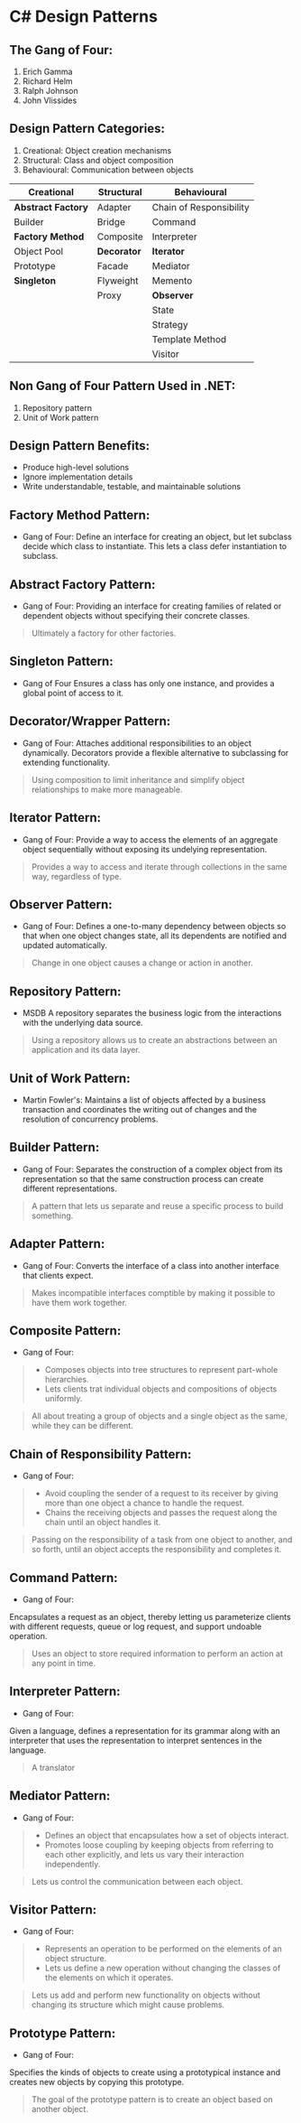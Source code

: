 # C# Design Patterns

## The Gang of Four:
1. Erich Gamma
2. Richard Helm
3. Ralph Johnson
4. John Vlissides

## Design Pattern Categories:
1. Creational: Object creation mechanisms
2. Structural: Class and object composition
3. Behavioural: Communication between objects

| Creational | Structural | Behavioural |
|------------|------------|-------------|
| **Abstract Factory**  | Adapter | Chain of Responsibility |
| Builder | Bridge | Command |
| **Factory Method** | Composite | Interpreter |
| Object Pool | **Decorator** | **Iterator** |
| Prototype | Facade | Mediator |
| **Singleton** | Flyweight | Memento |
|| Proxy | **Observer** |
||| State |
||| Strategy |
||| Template Method |
||| Visitor |

## Non Gang of Four Pattern Used in .NET:
1. Repository pattern
2. Unit of Work pattern

## Design Pattern Benefits:
* Produce high-level solutions
* Ignore implementation details
* Write understandable, testable, and maintainable solutions

## Factory Method Pattern:
* Gang of Four:
Define an interface for creating an object, but let subclass decide which class to instantiate. This lets a class defer instantiation to subclass.

## Abstract Factory Pattern:
* Gang of Four:
Providing an interface for creating families of related or dependent objects without specifying their concrete classes.
> Ultimately a factory for other factories.

## Singleton Pattern:
* Gang of Four
Ensures a class has only one instance, and provides a global point of access to it.

## Decorator/Wrapper Pattern:
* Gang of Four:
Attaches additional responsibilities to an object dynamically. Decorators provide a flexible alternative to subclassing for extending functionality.

> Using composition to limit inheritance and simplify object relationships to make more manageable.

## Iterator Pattern:
* Gang of Four:
Provide a way to access the elements of an aggregate object sequentially without exposing its undelying representation.

> Provides a way to access and iterate through collections in the same way, regardless of type.

## Observer Pattern:
* Gang of Four:
Defines a one-to-many dependency between objects so that when one object changes state, all its dependents are notified and updated automatically.

> Change in one object causes a change or action in another.

## Repository Pattern:
* MSDB
A repository separates the business logic from the interactions with the underlying data source.

> Using a repository allows us to create an abstractions between an application and its data layer.

## Unit of Work Pattern:
* Martin Fowler's:
Maintains a list of objects affected by a business transaction and coordinates the writing out of changes and the resolution of concurrency problems.

## Builder Pattern:
* Gang of Four:
Separates the construction of a complex object from its representation so that the same construction process can create different representations.

> A pattern that lets us separate and reuse a specific process to build something.

## Adapter Pattern:
* Gang of Four:
Converts the interface of a class into another interface that clients expect.

> Makes incompatible interfaces comptible by making it possible to have them work together.

## Composite Pattern:
* Gang of Four:
> - Composes objects into tree structures to represent part-whole hierarchies.
> - Lets clients trat individual objects and compositions of objects uniformly.

> All about treating a group of objects and a single object as the same, while they can be different.

## Chain of Responsibility Pattern:
* Gang of Four:
> - Avoid coupling the sender of a request to its receiver by giving more than one object a chance to handle the request.
> - Chains the receiving objects and passes the request along the chain until an object handles it.

> Passing on the responsibility of a task from one object to another, and so forth, until an object accepts the responsibility and completes it.

## Command Pattern:
* Gang of Four:

Encapsulates a request as an object, thereby letting us parameterize clients with different requests, queue or log request, and support undoable operation.

> Uses an object to store required information to perform an action at any point in time.

## Interpreter Pattern:
* Gang of Four:

Given a language, defines a representation for its grammar along with an interpreter that uses the representation to interpret sentences in the language.

> A translator

## Mediator Pattern:
* Gang of Four:

> - Defines an object that encapsulates how a set of objects interact.
> - Promotes loose coupling by keeping objects from referring to each other explicitly, and lets us vary their interaction independently.

> Lets us control the communication between each object.

## Visitor Pattern:
* Gang of Four:

> - Represents an operation to be performed on the elements of an object structure.
> - Lets us define a new operation without changing the classes of the elements on which it operates.

> Lets us add and perform new functionality on objects without changing its structure which might cause problems.

## Prototype Pattern:
* Gang of Four:

Specifies the kinds of objects to create using a prototypical instance and creates new objects by copying this prototype.

> The goal of the prototype pattern is to create an object based on another object.



